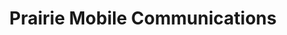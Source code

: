 ---
title: "Prairie Mobile Communications"
url: /warman/prairie-mobile-communications/
shop: mobile phone
---